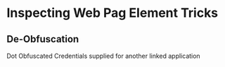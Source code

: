 # Inspecting Web Pag Element Tricks

## De-Obfuscation

Dot Obfuscated Credentials supplied for another linked application
